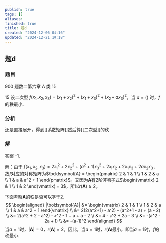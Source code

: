 ```yaml
---
publish: true
tags: []
aliases: 
finished: true
title: 题d
created: "2024-12-06 04:16"
updated: "2024-12-21 10:18"
---
```

## 题d
### 题目

900 题数二第六章 A 类 15

15 设二次型 $f(x_1, x_2, x_3) = (x_1 + x_2)^2 + (x_1 + x_3)^2 + (x_2 + ax_3)^2$，当 $a = ()$ 时，$f$ 的秩最小.

### 分析
还是直接展开，得到[[系数矩阵]]然后算[[二次型]]的秩
### 解

答案 -1.

解：由于
$f(x_1, x_2, x_3) = 2x_1^2 + 2x_2^2 + (a^2 + 1)x_3^2 + 2x_1x_2 + 2x_1x_3 + 2ax_2x_3$，
故$f$对应的对称矩阵为$\boldsymbol{A} = \begin{pmatrix} 2 & 1 & 1 \\ 1 & 2 & a \\ 1 & a & a^2 + 1 \end{pmatrix}$。又因为$\boldsymbol{A}$有2阶非零子式$\begin{vmatrix} 2 & 1 \\ 1 & 2 \end{vmatrix} = 3$，所以$r(\boldsymbol{A}) \ge 2$。

下面考察$\boldsymbol{A}$的秩是否可以等于2.
$$
\begin{aligned}
|\boldsymbol{A}| &= \begin{vmatrix} 2 & 1 & 1 \\ 1 & 2 & a \\ 1 & a & a^2 + 1 \end{vmatrix} \\
&= 2(2(a^2+1) - a^2) - (a^2+1 - a) + (a - 2) \\
&= 2(a^2 + 2 - a^2) - a^2 - 1 + a + a - 2 \\
&= 4 - a^2 + 2a - 3 \\
&= -(a^2 - 2a + 1) \\
&= -(a-1)^2
\end{aligned}
$$
当$a = 1$时，$|\boldsymbol{A}| = 0$，$r(\boldsymbol{A}) = 2$。因此，当$a = 1$时，$r(\boldsymbol{A})$最小，即当$a = 1$时，$f$的秩最小.
